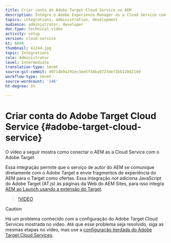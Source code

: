 ```yaml
---
title: Criar conta do Adobe Target Cloud Service no AEM
description: Integre o Adobe Experience Manager as a Cloud Service com o Adobe Target usando a autenticação do Cloud Service e do Adobe IMS.
topics: integrations, administration, development
audience: administrator, developer
doc-type: technical video
activity: setup
version: cloud-service
kt: 6044
thumbnail: 41244.jpg
topic: Integrations
role: Administrator
level: Intermediate
translation-type: tm+mt
source-git-commit: d9714b9a291ec3ee5f3dba9723de72bb120d2149
workflow-type: tm+mt
source-wordcount: '146'
ht-degree: 1%

---
```



# Criar conta do Adobe Target Cloud Service {#adobe-target-cloud-service}

O vídeo a seguir mostra como conectar o AEM as a Cloud Service com o Adobe Target.

Essa integração permite que o serviço de autor do AEM se comunique diretamente com o Adobe Target e envie fragmentos de experiência do AEM para o Target como ofertas.  Essa integração *not* adiciona JavaScript do Adobe Target (AT.js) às páginas da Web do AEM Sites, para isso integra [AEM ao Launch usando a extensão do Target](../experience-platform-launch/connect-aem-launch-adobe-io.md).

>[!VIDEO](https://video.tv.adobe.com/v/41244?quality=12&learn=on)

>[!CAUTION]
>
>Há um problema conhecido com a configuração do Adobe Target Cloud Services mostrada no vídeo. Até que esse problema seja resolvido, siga as mesmas etapas no vídeo, mas use a [configuração herdada do Adobe Target Cloud Services](https://docs.adobe.com/content/help/en/experience-manager-learn/aem-target-tutorial/aem-target-implementation/using-aem-cloud-services.html).

